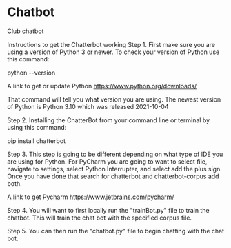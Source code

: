 # Chatbot
Club chatbot

Instructions to get the Chatterbot working
Step 1. First make sure you are using a version of Python 3 or newer. To check your version of Python use this command:

python --version

A link to get or update Python https://www.python.org/downloads/

That command will tell you what version you are using. The newest version of Python is Python 3.10 which was released  2021-10-04

Step 2. Installing the ChatterBot from your command line or terminal by using this command:

pip install chatterbot 

Step 3. This step is going to be different depending on what type of IDE you are using for Python. For PyCharm you are going to want to select file, navigate to settings, select Python Interrupter, and select add the plus sign. Once you have done that search for chatterbot and chatterbot-corpus add both.

A link to get Pycharm https://www.jetbrains.com/pycharm/

Step 4. You will want to first locally run the "trainBot.py" file to train the chatbot. This will train the chat bot with the specified corpus file.

Step 5. You can then run the "chatbot.py" file to begin chatting with the chat bot. 
